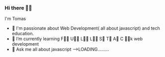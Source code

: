 ### Hi there 👋🏽
I'm Tomas
- 🔭  I'm passionate about Web Development( all about javascript) and tech education.
- 🌱 I’m currently learning   F👨‍💻 U👨‍💻 L👨‍💻 L👨‍💻  S👨‍ T👨‍ A👨‍ C 👨‍💻k web development
- 💬 Ask me all about javascript
-->LOADING.........
